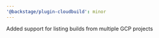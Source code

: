 ```yaml
---
'@backstage/plugin-cloudbuild': minor
---
```


Added support for listing builds from multiple GCP projects
